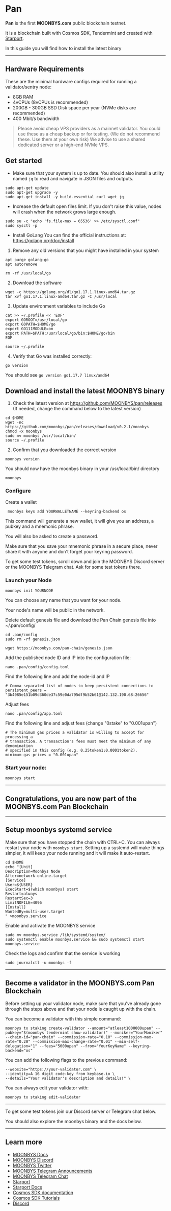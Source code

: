 # Pan

**Pan** is the first **MOONBYS.com** public blockchain testnet.

It is a blockchain built with Cosmos SDK, Tendermint and created with [Starport](https://github.com/tendermint/starport).

In this guide you will find how to install the latest binary

***

## Hardware Requirements

These are the minimal hardware configs required for running a validator/sentry node:

* 8GB RAM
* 4vCPUs (8vCPUs is recommended)
* 200GB - 300GB SSD Disk space per year (NVMe disks are recommended)
* 400 Mbit/s bandwidth

> Please avoid cheap VPS providers as a mainnet validator. You could use these as a cheap backup or for testing. 
> (We do not recommend these. Use them at your own risk) 
> We advise to use a shared dedicated server or a high-end NVMe VPS.

## Get started

* Make sure that your system is up to date. You should also install a utility named `jq` to read and navigate in JSON files and outputs. 

```
sudo apt-get update
sudo apt-get upgrade -y
sudo apt-get install -y build-essential curl wget jq
```
* Increase the default open files limit.
If you don't raise this value, nodes will crash when the network grows large enough.

```
sudo su -c "echo 'fs.file-max = 65536' >> /etc/sysctl.conf"
sudo sysctl -p
```

* Install GoLang
You can find the official instructions at: https://golang.org/doc/install 

1. Remove any old versions that you might have installed in your system
```
apt purge golang-go
apt autoremove

rm -rf /usr/local/go
```
2. Download the software
```
wget -c https://golang.org/dl/go1.17.1.linux-amd64.tar.gz
tar xvf go1.17.1.linux-amd64.tar.gz -C /usr/local
```
3. Update environment variables to include Go
```
cat >> ~/.profile << 'EOF'
export GOROOT=/usr/local/go
export GOPATH=$HOME/go
export GO111MODULE=on
export PATH=$PATH:/usr/local/go/bin:$HOME/go/bin
EOF

source ~/.profile
```
4. Verify that Go was installed correctly:

```
go version
```
You should see `go version go1.17.7 linux/amd64`

## Download and install the latest MOONBYS binary

1. Check the latest version at https://github.com/MOONBYS/pan/releases (If needed, change the command below to the latest version)

```
cd $HOME
wget -nc https://github.com/moonbys/pan/releases/download/v0.2.1/moonbys
chmod +x moonbys
sudo mv moonbys /usr/local/bin/
source ~/.profile
```
2. Confirm that you downloaded the correct version

```
moonbys version
```

You should now have the moonbys binary in your /usr/local/bin/ directory

```
moonbys
```

### Configure

Create a wallet

```
 moonbys keys add YOURWALLETNAME --keyring-backend os
```

This command will generate a new wallet, it will give you an address, a pubkey and a mnemonic phrase.

You will also be asked to create a password.

Make sure that you save your mnemonic phrase in a secure place, never share it with anyone and don't forget your keyring password.

To get some test tokens, scroll down and join the MOONBYS Discord server or the MOONBYS Telegram chat. Ask for some test tokens there.  

### Launch your Node

```
moonbys init YOURNODE
```

You can choose any name that you want for your node. 

Your node's name will be public in the network. 

Delete default genesis file and download the Pan Chain genesis file into ~/.pan/config/

```
cd .pan/config
sudo rm -rf genesis.json
```
```
wget https://moonbys.com/pan-chain/genesis.json
```

Add the published node ID and IP into the configuration file:

```
nano .pan/config/config.toml
```
Find the following line and add the node-id and IP

```
# Comma separated list of nodes to keep persistent connections to
persistent_peers = "3b4085e151b09d360de37c59e0da795df9b52b61@142.132.190.68:26656"
```

Adjust fees 

```
nano .pan/config/app.toml
```

Find the following line and adjust fees (change "0stake" to "0.001upan")

```
# The minimum gas prices a validator is willing to accept for processing a
# transaction. A transaction's fees must meet the minimum of any denomination
# specified in this config (e.g. 0.25token1;0.0001token2).
minimum-gas-prices = "0.001upan"
```

### Start your node:

```
moonbys start
```

***

## Congratulations, you are now part of the MOONBYS.com Pan Blockchain

***

## Setup moonbys systemd service

Make sure that you have stopped the chain with CTRL+C. You can always restart your node with ```moonbys start```. Setting up a systemd will make things simpler, it will keep your node running and it will make it auto-restart.

```
cd $HOME
echo "[Unit]
Description=Moonbys Node
After=network-online.target
[Service]
User=${USER}
ExecStart=$(which moonbys) start
Restart=always
RestartSec=3
LimitNOFILE=4096
[Install]
WantedBy=multi-user.target
" >moonbys.service
```

Enable and activate the MOONBYS service

```
sudo mv moonbys.service /lib/systemd/system/
sudo systemctl enable moonbys.service && sudo systemctl start moonbys.service
```

Check the logs and confirm that the service is working

```
sudo journalctl -u moonbys -f
```

***

## Become a validator in the MOONBYS.com Pan Blockchain

Before setting up your validator node, make sure that you've already gone through the steps above and that your node is caught up with the chain.

You can become a validator with this simple command:

```
moonbys tx staking create-validator --amount="atleast1000000upan" --pubkey="$(moonbys tendermint show-validator)" --moniker="YourMoniker" --chain-id="pan-chain" --commission-rate="0.10" --commission-max-rate="0.20" --commission-max-change-rate="0.01" --min-self-delegation="1" --fees="5000upan" --from="YourKeyName" --keyring-backend="os"
```

You can add the following flags to the previous command:

```
--website="https://your-validator.com" \
--identity=A 16 digit code-key from keybase.io \
--details="Your validator's description and details!" \
```

You can always edit your validator with:

```
moonbys tx staking edit-validator
```


***

To get some test tokens join our Discord server or Telegram chat below.

You should also explore the moonbys binary and the docs below.


***

## Learn more

- [MOONBYS Docs](https://docs.moonbys.com/)
- [MOONBYS Discord](https://discord.gg/yr5vqypJK2)
- [MOONBYS Twitter](https://twitter.com/moonbys_)
- [MOONBYS Telegram Announcements](t.me/moonbys)
- [MOONBYS Telegram Chat](t.me/moonbys_chat)
- [Starport](https://github.com/tendermint/starport)
- [Starport Docs](https://docs.starport.network)
- [Cosmos SDK documentation](https://docs.cosmos.network)
- [Cosmos SDK Tutorials](https://tutorials.cosmos.network)
- [Discord](https://discord.gg/cosmosnetwork)
